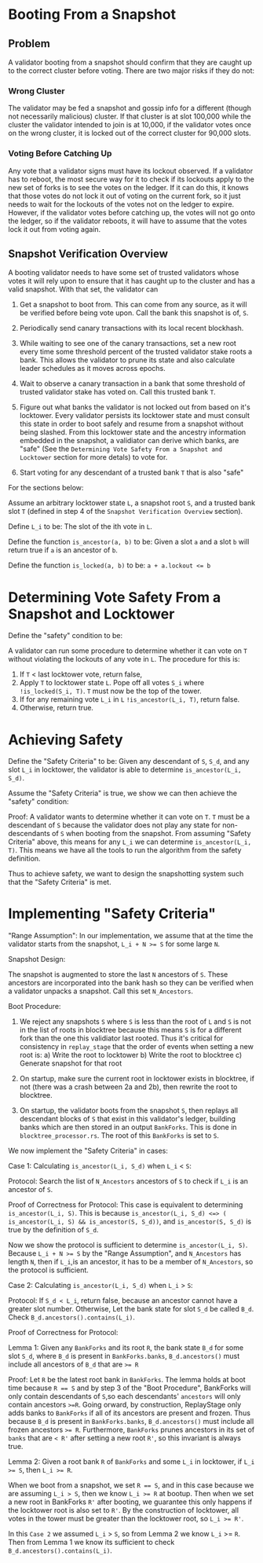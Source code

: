# Booting From a Snapshot

## Problem

A validator booting from a snapshot should confirm that they are caught up to the correct cluster before voting. There are two major risks if they do not:

### Wrong Cluster

The validator may be fed a snapshot and gossip info for a different (though not necessarily malicious) cluster. If that cluster is at slot 100,000 while the cluster the validator intended to join is at 10,000, if the validator votes once on the wrong cluster, it is locked out of the correct cluster for 90,000 slots.

### Voting Before Catching Up

Any vote that a validator signs must have its lockout observed. If a validator has to reboot, the most secure way for it to check if its lockouts apply to the new set of forks is to see the votes on the ledger. If it can do this, it knows that those votes do not lock it out of voting on the current fork, so it just needs to wait for the lockouts of the votes not on the ledger to expire. However, if the validator votes before catching up, the votes will not go onto the ledger, so if the validator reboots, it will have to assume that the votes lock it out from voting again.

## Snapshot Verification Overview

A booting validator needs to have some set of trusted validators whose votes it will rely upon to ensure that it has caught up to the cluster and has a valid snapshot. With that set, the validator can

1. Get a snapshot to boot from. This can come from any source, as it will be verified before being vote upon. Call the bank this snapshot is of, `S`.

2. Periodically send canary transactions with its local recent blockhash.

3. While waiting to see one of the canary transactions, set a new root every time some threshold percent of the trusted validator stake roots a bank. This allows the validator to prune its state and also calculate leader schedules as it moves across epochs.

4. Wait to observe a canary transaction in a bank that some threshold of trusted validator stake has voted on. Call this trusted bank `T`.

6. Figure out what banks the validator is not locked out from based on it's locktower. Every validator persists its locktower state and must consult this state in order to boot safely and resume from a snapshot without being slashed. From this locktower state and the ancestry information embedded in the snapshot, a validiator can derive which banks, are "safe"
(See the `Determining Vote Safety From a Snapshot and Locktower` section for more detals) to vote for.

7. Start voting for any descendant of a trusted bank `T` that is also "safe"


For the sections below:

Assume an arbitrary locktower state `L`, a snapshot root `S`, and a trusted bank slot `T` (defined in step 4 of the `Snapshot Verification Overview` section).

Define `L_i` to be: The slot of the ith vote in `L`.

Define the function `is_ancestor(a, b)` to be: Given a slot `a` and a slot `b` will return true if `a` is an ancestor of `b`.

Define the function `is_locked(a, b)` to be: `a + a.lockout <= b`

# Determining Vote Safety From a Snapshot and Locktower

Define the "safety" condition to be: 

A validator can run some procedure to determine whether it can vote on `T` without violating the lockouts of any vote in `L`. The procedure for this is:

1) If `T` < last locktower vote, return false,
2) Apply `T` to locktower state `L`. Pope off all votes `S_i` where `!is_locked(S_i, T)`. `T` must now be the top of the tower.
3) If for any remaining vote `L_i` in `L` `!is_ancestor(L_i, T)`, return false.
4) Otherwise, return true.

# Achieving Safety

Define the "Safety Criteria" to be: Given any descendant of `S`, `S_d`, and any slot `L_i` in locktower, the validator is able to determine `is_ancestor(L_i, S_d)`.

Assume the "Safety Criteria" is true, we show we can then achieve the "safety" condition:

Proof: 
A validator wants to determine whether it can vote on `T`. `T` must be a descendant of `S` because the validator does not play any state for non-descendants of `S` when booting from the snapshot. From assuming "Safety Criteria" above, this means for any `L_i` we can determine `is_ancestor(L_i, T)`. This means we have all the tools to run the algorithm from the safety definition.

Thus to achieve safety, we want to design the snapshotting system such that the "Safety Criteria" is met.

# Implementing "Safety Criteria"

"Range Assumption": In our implementation, we assume that at the time the validator starts from the snapshot, `L_i + N >= S` for some large `N`. 

Snapshot Design:

The snapshot is augmented to store the last `N` ancestors of `S`. These ancestors are  incorporated into the bank hash so they can be verified when a validator unpacks a snapshot. Call this set `N_Ancestors`.

Boot Procedure: 

1) We reject any snapshots `S` where `S` is less than the root of `L` and `S` is not in the list of roots in blocktree because this means `S` is for a different fork than the one this validiator last rooted. Thus it's critical for consistency in `replay_stage` that the order of events when setting a new root is:
    a) Write the root to locktower
    b) Write the root to blocktree
    c) Generate snapshot for that root

2) On startup, make sure the current root in locktower exists in blocktree, if not (there was a crash between 2a and 2b), then rewrite the root to blocktree.

3) On startup, the validator boots from the snapshot `S`, then replays all descendant blocks of `S` that exist in this validator's ledger, building banks which are then stored in an output `BankForks`. This is done in `blocktree_processor.rs`. The root of this `BankForks` is set to `S`.


We now implement the "Safety Criteria" in cases:

Case 1: Calculating `is_ancestor(L_i, S_d)` when `L_i` < `S`:

Protocol: Search the list of `N_Ancestors` ancestors of `S` to check if `L_i` is an ancestor of `S`.

Proof of Correctness for Protocol:
This case is equivalent to determining `is_ancestor(L_i, S)`. This is because `is_ancestor(L_i, S_d) <=> ( is_ancestor(L_i, S) && is_ancestor(S, S_d))`, and `is_ancestor(S, S_d)` is true by the definition of `S_d`.

Now we show the protocol  is sufficient to determine `is_ancestor(L_i, S)`. Because `L_i + N >= S` by the "Range Assumption", and `N_Ancestors` has length `N`, then if `L_i`,is an ancestor, it has to be a member of `N_Ancestors`, so the protocol is sufficient.


Case 2: Calculating `is_ancestor(L_i, S_d)` when `L_i` > `S`:

Protocol: 
If `S_d < L_i`, return false, because an ancestor cannot have a greater slot number. Otherwise,
Let the bank state for slot `S_d` be called `B_d`. Check `B_d.ancestors().contains(L_i)`.

Proof of Correctness for Protocol:

Lemma 1: Given any `BankForks` and its root `R`, the bank state `B_d` for some slot `S_d`, where `B_d` is present in `BankForks.banks`, `B_d.ancestors()` must include all ancestors of `B_d` that are `>= R`

Proof: Let `R` be the latest root bank in `BankForks`. The lemma holds at boot time because    `R == S` and by step 3 of the "Boot Procedure", BankForks will only contain descendants of `S`,so each descendants' `ancestors` will only contain ancestors `>=R`. 
Going  orward, by construction, ReplayStage only adds banks to `BankForks` if all of its ancestors are present and frozen. Thus because `B_d` is present in `BankForks.banks`, `B_d.ancestors()` must include all frozen ancestors `>= R`. Furthermore, `BankForks` prunes ancestors in its set of `banks` that are `< R'` after setting a new root `R'`, so this invariant is always true.

Lemma 2: Given a root bank `R` of `BankForks` and some `L_i` in locktower, if `L_i >= S`, then `L_i >= R`.

When we boot from a snapshot, we set `R == S`, and in this case because we are assuming `L_i > S`, then we know `L_i >= R` at bootup. Then when we set a new root in BankForks `R'` after booting, we guarantee this only happens if the locktower root is also set to `R'`. By the construction of locktower, all votes in the tower must be greater than the locktower root, so `L_i >= R'`. 

In this `Case 2` we assumed `L_i` > `S`, so from Lemma 2 we know `L_i` >= `R`. Then from Lemma 1 we know its sufficient to check `B_d.ancestors().contains(L_i)`.







